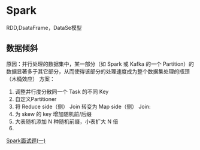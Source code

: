 # Spark
RDD,DsataFrame，DataSe模型
## 数据倾斜
原因：并行处理的数据集中，某一部分（如 Spark 或 Kafka 的一个 Partition）的数据显著多于其它部分，从而使得该部分的处理速度成为整个数据集处理的瓶颈（木桶效应）
方案：
1) 调整并行度分散同一个 Task 的不同 Key
2) 自定义Partitioner
3) 将 Reduce side（侧） Join 转变为 Map side（侧） Join: 
4) 为 skew 的 key 增加随机前/后缀
5) 大表随机添加 N 种随机前缀，小表扩大 N 倍
6) 
[Spark面试题(一)](https://zhuanlan.zhihu.com/p/49169166)